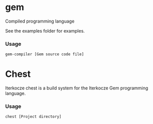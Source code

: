 # gem
Compiled programming language

See the examples folder for examples.

### Usage
`gem-compiler [Gem source code file]`

# Chest
Iterkocze chest is a build system for the Iterkocze Gem programming language.

### Usage
`chest [Project directory]`